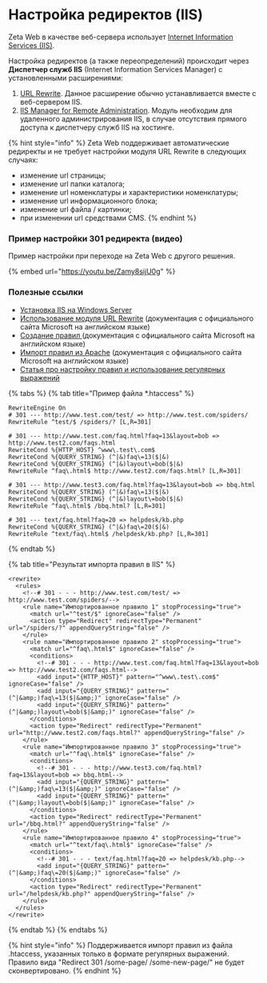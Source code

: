# Настройка редиректов (IIS)

Zeta Web в качестве веб-сервера использует  [Internet Information Services (IIS)](https://www.iis.net/).

Настройка редиректов (а также переопределений) происходит через **Диспетчер служб IIS** (Internet Information Services Manager) с установленными расширениями:

1. [URL Rewrite](https://www.iis.net/downloads/microsoft/url-rewrite). Данное расширение обычно устанавливается вместе с веб-сервером IIS.
2. [IIS Manager for Remote Administration](https://www.iis.net/downloads/microsoft/iis-manager). Модуль необходим для удаленного администрирования IIS, в случае отсутствия прямого доступа к диспетчеру служб IIS на хостинге.

{% hint style="info" %}
Zeta Web поддерживает автоматические редиректы и не требует настройки модуля URL Rewrite в следующих случаях:

* изменение url страницы;
* изменение url папки каталога;
* изменение url номенклатуры и характеристики номенклатуры;
* изменение url информационного блока;
* изменение url файла / картинки;
* при изменении url средствами CMS.
{% endhint %}

### Пример настройки 301 редиректа (видео)

Пример настройки при переходе на Zeta Web с другого решения.

{% embed url="https://youtu.be/Zamy8sijU0g" %}

### Полезные ссылки

* [Установка IIS на Windows Server](https://firstvds.ru/technology/install-iis)
* [Использование модуля URL Rewrite](https://docs.microsoft.com/ru-ru/iis/extensions/url-rewrite-module/using-the-url-rewrite-module) (документация с официального сайта Microsoft на английском языке)
* [Создание правил ](https://docs.microsoft.com/ru-ru/iis/extensions/url-rewrite-module/creating-rewrite-rules-for-the-url-rewrite-module)(документация с официального сайта Microsoft на английском языке)
* [Импорт правил из Apache](https://docs.microsoft.com/en-us/iis/extensions/url-rewrite-module/importing-apache-modrewrite-rules) (документация с официального сайта Microsoft на английском языке)
* [Статья про настройку правил и использование регулярных выражений](https://habr.com/post/91797/)

{% tabs %}
{% tab title="Пример файла *.htaccess" %}
```
RewriteEngine On
# 301 --- http://www.test.com/test/ => http://www.test.com/spiders/
RewriteRule ^test/$ /spiders/? [L,R=301]

# 301 --- http://www.test.com/faq.html?faq=13&layout=bob => http://www.test2.com/faqs.html
RewriteCond %{HTTP_HOST} ^www\.test\.com$
RewriteCond %{QUERY_STRING} (^|&)faq\=13($|&)
RewriteCond %{QUERY_STRING} (^|&)layout\=bob($|&)
RewriteRule ^faq\.html$ http://www.test2.com/faqs.html? [L,R=301]

# 301 --- http://www.test3.com/faq.html?faq=13&layout=bob => bbq.html
RewriteCond %{QUERY_STRING} (^|&)faq\=13($|&)
RewriteCond %{QUERY_STRING} (^|&)layout\=bob($|&)
RewriteRule ^faq\.html$ /bbq.html? [L,R=301]

# 301 --- text/faq.html?faq=20 => helpdesk/kb.php
RewriteCond %{QUERY_STRING} (^|&)faq\=20($|&)
RewriteRule ^text/faq\.html$ /helpdesk/kb.php? [L,R=301]

```
{% endtab %}

{% tab title="Результат импорта правил в IIS" %}
```markup
<rewrite>
  <rules>
    <!--# 301 - - - http://www.test.com/test/ => http://www.test.com/spiders/-->
    <rule name="Импортированное правило 1" stopProcessing="true">
      <match url="^test/$" ignoreCase="false" />
      <action type="Redirect" redirectType="Permanent" url="/spiders/?" appendQueryString="false" />
    </rule>
    <rule name="Импортированное правило 2" stopProcessing="true">
      <match url="^faq\.html$" ignoreCase="false" />
      <conditions>
        <!--# 301 - - - http://www.test.com/faq.html?faq=13&layout=bob => http://www.test2.com/faqs.html-->
        <add input="{HTTP_HOST}" pattern="^www\.test\.com$" ignoreCase="false" />
        <add input="{QUERY_STRING}" pattern="(^|&amp;)faq\=13($|&amp;)" ignoreCase="false" />
        <add input="{QUERY_STRING}" pattern="(^|&amp;)layout\=bob($|&amp;)" ignoreCase="false" />
      </conditions>
      <action type="Redirect" redirectType="Permanent" url="http://www.test2.com/faqs.html?" appendQueryString="false" />
    </rule>
    <rule name="Импортированное правило 3" stopProcessing="true">
      <match url="^faq\.html$" ignoreCase="false" />
      <conditions>
        <!--# 301 - - - http://www.test3.com/faq.html?faq=13&layout=bob => bbq.html-->
        <add input="{QUERY_STRING}" pattern="(^|&amp;)faq\=13($|&amp;)" ignoreCase="false" />
        <add input="{QUERY_STRING}" pattern="(^|&amp;)layout\=bob($|&amp;)" ignoreCase="false" />
      </conditions>
      <action type="Redirect" redirectType="Permanent" url="/bbq.html?" appendQueryString="false" />
    </rule>
    <rule name="Импортированное правило 4" stopProcessing="true">
      <match url="^text/faq\.html$" ignoreCase="false" />
      <conditions>
        <!--# 301 - - - text/faq.html?faq=20 => helpdesk/kb.php-->
        <add input="{QUERY_STRING}" pattern="(^|&amp;)faq\=20($|&amp;)" ignoreCase="false" />
      </conditions>
      <action type="Redirect" redirectType="Permanent" url="/helpdesk/kb.php?" appendQueryString="false" />
    </rule>
  </rules>
</rewrite>
```
{% endtab %}
{% endtabs %}

{% hint style="info" %}
Поддерживается импорт правил из файла .htaccess, указанных только в формате регулярных выражений. Правило вида "Redirect 301 /some-page/ /some-new-page/" не будет сконвертировано.
{% endhint %}
